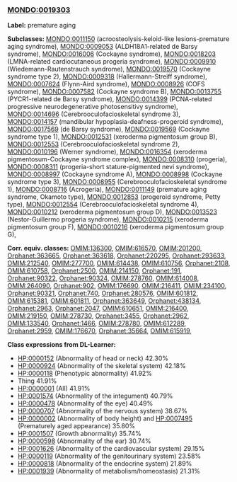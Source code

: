 
### [MONDO:0019303](http://purl.obolibrary.org/obo/MONDO_0019303)
**Label:** premature aging

**Subclasses:** [MONDO:0011150](http://purl.obolibrary.org/obo/MONDO_0011150) (acroosteolysis-keloid-like lesions-premature aging syndrome), [MONDO:0009053](http://purl.obolibrary.org/obo/MONDO_0009053) (ALDH18A1-related de Barsy syndrome), [MONDO:0016006](http://purl.obolibrary.org/obo/MONDO_0016006) (Cockayne syndrome), [MONDO:0018203](http://purl.obolibrary.org/obo/MONDO_0018203) (LMNA-related cardiocutaneous progeria syndrome), [MONDO:0009910](http://purl.obolibrary.org/obo/MONDO_0009910) (Wiedemann-Rautenstrauch syndrome), [MONDO:0019570](http://purl.obolibrary.org/obo/MONDO_0019570) (Cockayne syndrome type 2), [MONDO:0009318](http://purl.obolibrary.org/obo/MONDO_0009318) (Hallermann-Streiff syndrome), [MONDO:0007624](http://purl.obolibrary.org/obo/MONDO_0007624) (Flynn-Aird syndrome), [MONDO:0008926](http://purl.obolibrary.org/obo/MONDO_0008926) (COFS syndrome), [MONDO:0007582](http://purl.obolibrary.org/obo/MONDO_0007582) (Cockayne syndrome B), [MONDO:0013755](http://purl.obolibrary.org/obo/MONDO_0013755) (PYCR1-related de Barsy syndrome), [MONDO:0014399](http://purl.obolibrary.org/obo/MONDO_0014399) (PCNA-related progressive neurodegenerative photosensitivy syndrome), [MONDO:0014696](http://purl.obolibrary.org/obo/MONDO_0014696) (Cerebrooculofacioskeletal syndrome 3), [MONDO:0014157](http://purl.obolibrary.org/obo/MONDO_0014157) (mandibular hypoplasia-deafness-progeroid syndrome), [MONDO:0017569](http://purl.obolibrary.org/obo/MONDO_0017569) (de Barsy syndrome), [MONDO:0019569](http://purl.obolibrary.org/obo/MONDO_0019569) (Cockayne syndrome type 1), [MONDO:0012531](http://purl.obolibrary.org/obo/MONDO_0012531) (xeroderma pigmentosum group B), [MONDO:0012553](http://purl.obolibrary.org/obo/MONDO_0012553) (Cerebrooculofacioskeletal syndrome 2), [MONDO:0010196](http://purl.obolibrary.org/obo/MONDO_0010196) (Werner syndrome), [MONDO:0016354](http://purl.obolibrary.org/obo/MONDO_0016354) (xeroderma pigmentosum-Cockayne syndrome complex), [MONDO:0008310](http://purl.obolibrary.org/obo/MONDO_0008310) (progeria), [MONDO:0008311](http://purl.obolibrary.org/obo/MONDO_0008311) (progeria-short stature-pigmented nevi syndrome), [MONDO:0008997](http://purl.obolibrary.org/obo/MONDO_0008997) (Cockayne syndrome A), [MONDO:0008998](http://purl.obolibrary.org/obo/MONDO_0008998) (Cockayne syndrome type 3), [MONDO:0008955](http://purl.obolibrary.org/obo/MONDO_0008955) (Cerebrooculofacioskeletal syndrome 1), [MONDO:0008716](http://purl.obolibrary.org/obo/MONDO_0008716) (Acrogeria), [MONDO:0011149](http://purl.obolibrary.org/obo/MONDO_0011149) (premature aging syndrome, Okamoto type), [MONDO:0012853](http://purl.obolibrary.org/obo/MONDO_0012853) (progeroid syndrome, Petty type), [MONDO:0012554](http://purl.obolibrary.org/obo/MONDO_0012554) (Cerebrooculofacioskeletal syndrome 4), [MONDO:0010212](http://purl.obolibrary.org/obo/MONDO_0010212) (xeroderma pigmentosum group D), [MONDO:0013523](http://purl.obolibrary.org/obo/MONDO_0013523) (Nestor-Guillermo progeria syndrome), [MONDO:0010215](http://purl.obolibrary.org/obo/MONDO_0010215) (xeroderma pigmentosum group F), [MONDO:0010216](http://purl.obolibrary.org/obo/MONDO_0010216) (xeroderma pigmentosum group G), 

**Corr. equiv. classes:** [OMIM:136300](http://purl.obolibrary.org/obo/OMIM_136300), [OMIM:616570](http://purl.obolibrary.org/obo/OMIM_616570), [OMIM:201200](http://purl.obolibrary.org/obo/OMIM_201200), [Orphanet:363665](http://www.orpha.net/ORDO/Orphanet_363665), [Orphanet:363618](http://www.orpha.net/ORDO/Orphanet_363618), [Orphanet:220295](http://www.orpha.net/ORDO/Orphanet_220295), [Orphanet:293633](http://www.orpha.net/ORDO/Orphanet_293633), [OMIM:212540](http://purl.obolibrary.org/obo/OMIM_212540), [OMIM:277700](http://purl.obolibrary.org/obo/OMIM_277700), [OMIM:614438](http://purl.obolibrary.org/obo/OMIM_614438), [OMIM:610756](http://purl.obolibrary.org/obo/OMIM_610756), [Orphanet:2108](http://www.orpha.net/ORDO/Orphanet_2108), [OMIM:610758](http://purl.obolibrary.org/obo/OMIM_610758), [Orphanet:2500](http://www.orpha.net/ORDO/Orphanet_2500), [OMIM:214150](http://purl.obolibrary.org/obo/OMIM_214150), [Orphanet:191](http://www.orpha.net/ORDO/Orphanet_191), [Orphanet:90322](http://www.orpha.net/ORDO/Orphanet_90322), [Orphanet:90324](http://www.orpha.net/ORDO/Orphanet_90324), [OMIM:278760](http://purl.obolibrary.org/obo/OMIM_278760), [OMIM:614008](http://purl.obolibrary.org/obo/OMIM_614008), [OMIM:264090](http://purl.obolibrary.org/obo/OMIM_264090), [Orphanet:902](http://www.orpha.net/ORDO/Orphanet_902), [OMIM:176690](http://purl.obolibrary.org/obo/OMIM_176690), [OMIM:216411](http://purl.obolibrary.org/obo/OMIM_216411), [OMIM:234100](http://purl.obolibrary.org/obo/OMIM_234100), [Orphanet:90321](http://www.orpha.net/ORDO/Orphanet_90321), [Orphanet:740](http://www.orpha.net/ORDO/Orphanet_740), [Orphanet:280576](http://www.orpha.net/ORDO/Orphanet_280576), [OMIM:601812](http://purl.obolibrary.org/obo/OMIM_601812), [OMIM:615381](http://purl.obolibrary.org/obo/OMIM_615381), [OMIM:601811](http://purl.obolibrary.org/obo/OMIM_601811), [Orphanet:363649](http://www.orpha.net/ORDO/Orphanet_363649), [Orphanet:438134](http://www.orpha.net/ORDO/Orphanet_438134), [Orphanet:2963](http://www.orpha.net/ORDO/Orphanet_2963), [Orphanet:2047](http://www.orpha.net/ORDO/Orphanet_2047), [OMIM:610651](http://purl.obolibrary.org/obo/OMIM_610651), [OMIM:216400](http://purl.obolibrary.org/obo/OMIM_216400), [OMIM:219150](http://purl.obolibrary.org/obo/OMIM_219150), [OMIM:278730](http://purl.obolibrary.org/obo/OMIM_278730), [Orphanet:3455](http://www.orpha.net/ORDO/Orphanet_3455), [Orphanet:2962](http://www.orpha.net/ORDO/Orphanet_2962), [OMIM:133540](http://purl.obolibrary.org/obo/OMIM_133540), [Orphanet:1466](http://www.orpha.net/ORDO/Orphanet_1466), [OMIM:278780](http://purl.obolibrary.org/obo/OMIM_278780), [OMIM:612289](http://purl.obolibrary.org/obo/OMIM_612289), [Orphanet:2959](http://www.orpha.net/ORDO/Orphanet_2959), [OMIM:176670](http://purl.obolibrary.org/obo/OMIM_176670), [Orphanet:35664](http://www.orpha.net/ORDO/Orphanet_35664), [OMIM:615919](http://purl.obolibrary.org/obo/OMIM_615919), 

**Class expressions from DL-Learner:**

- [HP:0000152](http://purl.obolibrary.org/obo/HP_0000152) (Abnormality of head or neck) 42.30%
- [HP:0000924](http://purl.obolibrary.org/obo/HP_0000924) (Abnormality of the skeletal system) 42.18%
- [HP:0000118](http://purl.obolibrary.org/obo/HP_0000118) (Phenotypic abnormality) 41.92%
- Thing 41.91%
- [HP:0000001](http://purl.obolibrary.org/obo/HP_0000001) (All) 41.91%
- [HP:0001574](http://purl.obolibrary.org/obo/HP_0001574) (Abnormality of the integument) 40.79%
- [HP:0000478](http://purl.obolibrary.org/obo/HP_0000478) (Abnormality of the eye) 40.49%
- [HP:0000707](http://purl.obolibrary.org/obo/HP_0000707) (Abnormality of the nervous system) 38.67%
- [HP:0000002](http://purl.obolibrary.org/obo/HP_0000002) (Abnormality of body height) and [HP:0007495](http://purl.obolibrary.org/obo/HP_0007495) (Prematurely aged appearance) 35.80%
- [HP:0001507](http://purl.obolibrary.org/obo/HP_0001507) (Growth abnormality) 35.74%
- [HP:0000598](http://purl.obolibrary.org/obo/HP_0000598) (Abnormality of the ear) 30.74%
- [HP:0001626](http://purl.obolibrary.org/obo/HP_0001626) (Abnormality of the cardiovascular system) 29.15%
- [HP:0000119](http://purl.obolibrary.org/obo/HP_0000119) (Abnormality of the genitourinary system) 23.58%
- [HP:0000818](http://purl.obolibrary.org/obo/HP_0000818) (Abnormality of the endocrine system) 21.89%
- [HP:0001939](http://purl.obolibrary.org/obo/HP_0001939) (Abnormality of metabolism/homeostasis) 21.31%


